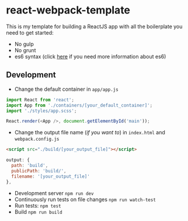 # react-webpack-template

This is my template for building a ReactJS app with all the boilerplate you need to get started:

- No gulp
- No grunt
- es6 syntax (click [here](https://babeljs.io/docs/learn-es6/) if you need more information about es6)


## Development

* Change the default container in `app/app.js`

```js
import React from 'react';
import App from './containers/[your_default_container]';
import './styles/app.scss';

React.render(<App />, document.getElementById('main'));
```

* Change the output file name (*if you want to*) in `index.html` and `webpack.config.js`

```html
<script src="./build/[your_output_file]"></script>
```

```js
output: {
  path: 'build',
  publicPath: 'build/',
  filename: '[your_output_file]'
},
```

* Development server `npm run dev`
* Continuously run tests on file changes `npm run watch-test`
* Run tests: `npm test`
* Build `npm run build`
